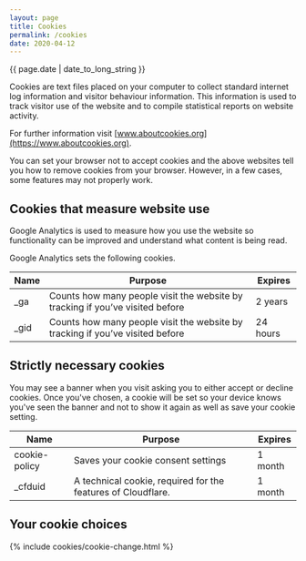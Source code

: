 ```yaml
---
layout: page
title: Cookies
permalink: /cookies
date: 2020-04-12
---
```

<p class="post-meta">
  <time datetime="{{ page.date | date_to_long_string }}" itemprop="datePublished">
    {{ page.date | date_to_long_string }}
  </time>
</p>

Cookies are text files placed on your computer to collect standard internet log information and visitor behaviour information. This information is used to track visitor use of the website and to compile statistical reports on website activity.

For further information visit [www.aboutcookies.org](https://www.aboutcookies.org).

You can set your browser not to accept cookies and the above websites tell you how to remove cookies from your browser. However, in a few cases, some features may not properly work.

## Cookies that measure website use

Google Analytics is used to measure how you use the website so functionality can be improved and understand what content is being read.

Google Analytics sets the following cookies.

<table class="table table-borderless">
  <thead>
    <tr>
      <th scope="col">Name</th>
      <th scope="col">Purpose</th>
      <th scope="col">Expires</th>
    </tr>
  </thead>
  <tbody>
    <tr>
      <td>_ga</td>
      <td>Counts how many people visit the website by tracking if you’ve visited before</td>
      <td>2 years</td>
    </tr>
    <tr>
      <td>_gid</td>
      <td>Counts how many people visit the website by tracking if you’ve visited before</td>
      <td>24 hours</td>
    </tr>
  </tbody>
</table>

## Strictly necessary cookies

You may see a banner when you visit asking you to either accept or decline cookies. Once you've chosen, a cookie will be set so your device knows you've seen the banner and not to show it again as well as save your cookie setting.

<table class="table table-borderless">
  <thead>
    <tr>
      <th scope="col">Name</th>
      <th scope="col">Purpose</th>
      <th scope="col">Expires</th>
    </tr>
  </thead>
  <tbody>
    <tr>
      <td>cookie-policy</td>
      <td>Saves your cookie consent settings</td>
      <td>1 month</td>
    </tr>
    <tr>
      <td>_cfduid</td>
      <td>A technical cookie, required for the features of Cloudflare.</td>
      <td>1 month</td>
    </tr>
  </tbody>
</table>

## Your cookie choices

{% include cookies/cookie-change.html %}
